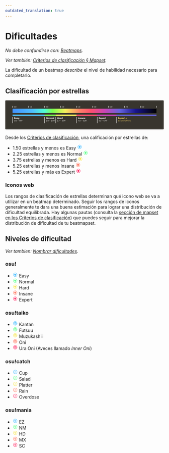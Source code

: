 ```yaml
---
outdated_translation: true
---
```


# Dificultades

*No debe confundirse con: [Beatmaps](/wiki/Beatmap).*

*Ver también: [Criterios de clasificación § Mapset](/wiki/Ranking_Criteria#beatmap).*

La dificultad de un beatmap *describe* el nivel de habilidad necesario para completarlo.

## Clasificación por estrellas

![Rangos de clasificación por estrellas](/wiki/shared/star-rating/spectrum.png "Rangos de clasificación por estrellas")

Desde los [Criterios de clasificación](/wiki/Ranking_Criteria), una calificación por estrellas de:

- 1.50 estrellas y menos es Easy ![Icono Easy](/wiki/shared/diff/easy-o.png?20211215 "cono Easy")
- 2.25 estrellas y menos es Normal ![Icono Normal](/wiki/shared/diff/normal-o.png?20211215 "Icono Normal")
- 3.75 estrellas y menos es Hard ![Ícono Hard](/wiki/shared/diff/hard-o.png?20211215 "Ícono Hard")
- 5.25 estrellas y menos Insane ![Ícono Insane](/wiki/shared/diff/insane-o.png?20211215 "Ícono Insane")
- 5.25 estrellas y más es Expert ![Icono de Expert](/wiki/shared/diff/expert-o.png?20211215 "icono Expert")

### Iconos web

Los rangos de clasificación de estrellas determinan qué icono web se va a utilizar en un beatmap determinado. Seguir los rangos de iconos generalmente te dara una buena estimación para lograr una distribución de dificultad equilibrada. Hay algunas pautas (consulta la [sección de mapset en los Criterios de clasificación](/wiki/Ranking_Criteria#beatmap)) que puedes seguir para mejorar la distribución de dificultad de tu beatmapset.

## Niveles de dificultad

*Ver tambien: [Nombrar dificultades](/wiki/Ranking_Criteria/Difficulty_naming).*

### osu!

- ![Icono Easy](/wiki/shared/diff/easy-o.png?20211215 "cono Easy") Easy
- ![Icono normal](/wiki/shared/diff/normal-o.png?20211215 "Icono Normal") Normal
- ![Icono Hard](/wiki/shared/diff/hard-o.png?20211215 "Ícono Hard") Hard
- ![Icono Insane](/wiki/shared/diff/insane-o.png?20211215 "Ícono Insane") Insane
- ![Icono de Expert](/wiki/shared/diff/expert-o.png?20211215 "icono Expert") Expert

### osu!taiko

- ![Icono Kantan](/wiki/shared/diff/easy-t.png?20211215 "Icono Kantan") Kantan
- ![Icono Futsuu](/wiki/shared/diff/normal-t.png?20211215 "Icono Futsuu") Futsuu
- ![Icono Muzukashii](/wiki/shared/diff/hard-t.png?20211215 "Icono Muzukashii") Muzukashii
- ![Icono Oni](/wiki/shared/diff/insane-t.png?20211215 "Icono Oni") Oni
- ![Icono Ura Oni](/wiki/shared/diff/expert-t.png?20211215 "Icono Ura Oni") Ura Oni (Aveces llamado *Inner Oni*)

### osu!catch

- ![Icono Cup](/wiki/shared/diff/easy-c.png?20211215 "Icono Cup") Cup
- ![Icono Salad](/wiki/shared/diff/normal-c.png?20211215 "Icono Salad") Salad
- ![Icono Platter](/wiki/shared/diff/hard-c.png?20211215 "Icono Platter") Platter
- ![Icono Rain](/wiki/shared/diff/insane-c.png?20211215 "Icono Rain") Rain
- ![Icono Overdose](/wiki/shared/diff/expert-c.png?20211215 "Icono Overdose") Overdose

### osu!mania

- ![Icono EZ](/wiki/shared/diff/easy-m.png?20211215 "Icono EZ") EZ
- ![Icono NM](/wiki/shared/diff/normal-m.png?20211215 "Icono NM") NM
- ![Icono HD](/wiki/shared/diff/hard-m.png?20211215 "Icono HD") HD
- ![Icono MX](/wiki/shared/diff/insane-m.png?20211215 "Icono MX") MX
- ![Icono SC](/wiki/shared/diff/expert-m.png?20211215 "Icono SC") SC
